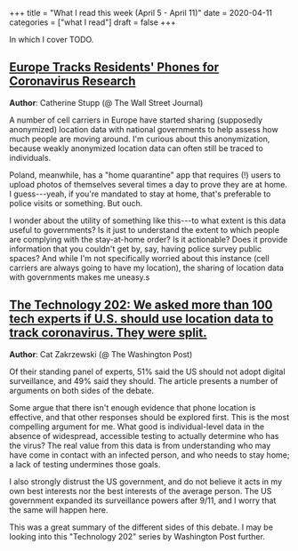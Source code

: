 +++
title = "What I read this week (April 5 - April 11)"
date = 2020-04-11
categories = ["what I read"]
draft = false
+++

In which I cover TODO.

<!--more-->

## [Europe Tracks Residents' Phones for Coronavirus Research](https://www.wsj.com/articles/europe-tracks-residents-phones-for-coronavirus-research-11585301401)
**Author**: Catherine Stupp (@ The Wall Street Journal)

A number of cell carriers in Europe have started sharing (supposedly anonymized) location data with national governments to help assess how much people are moving around. I'm curious about this anonymization, because weakly anonymized location data can often still be traced to individuals.

Poland, meanwhile, has a "home quarantine" app that requires (!) users to upload photos of themselves several times a day to prove they are at home. I guess---yeah, if you're mandated to stay at home, that's preferable to police visits or something. But ouch.

I wonder about the utility of something like this---to what extent is this data useful to governments? Is it just to understand the extent to which people are complying with the stay-at-home order? Is it actionable? Does it provide information that you couldn't get by, say, having police survey public spaces? And while I'm not specifically worried about this instance (cell carriers are always going to have my location), the sharing of location data with governments makes me uneasy.s


## [The Technology 202: We asked more than 100 tech experts if U.S. should use location data to track coronavirus. They were split.](https://www.washingtonpost.com/news/powerpost/paloma/the-technology-202/2020/03/30/the-technology-202-we-asked-more-than-100-tech-experts-if-u-s-should-use-location-data-to-track-coronavirus-they-were-split/5e80c80b602ff10d49ad757e/)
**Author**: Cat Zakrzewski (@ The Washington Post)

Of their standing panel of experts, 51% said the US should not adopt digital surveillance, and 49% said they should. The article presents a number of arguments on both sides of the debate.

Some argue that there isn't enough evidence that phone location is effective, and that other responses should be explored first. This is the most compelling argument for me. What good is individual-level data in the absence of widespread, accessible testing to actually determine who has the virus? The real value from this data is from understanding who may have come in contact with an infected person, and who needs to stay home; a lack of testing undermines those goals.

I also strongly distrust the US government, and do not believe it acts in my own best interests nor the best interests of the average person. The US government expanded its surveillance powers after 9/11, and I worry that the same will happen here.

This was a great summary of the different sides of this debate. I may be looking into this "Technology 202" series by Washington Post further.




